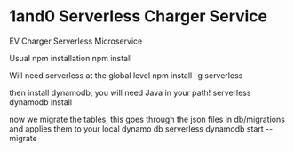 # 1and0 Serverless Charger Service
EV Charger Serverless Microservice

Usual npm installation
npm install

Will need serverless at the global level
npm install -g serverless

then install dynamodb, you will need Java in your path!
serverless dynamodb install

now we migrate the tables, this goes through the json files in db/migrations and applies them to your local dynamo db
serverless dynamodb start --migrate

